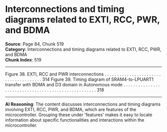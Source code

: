 # Interconnections and timing diagrams related to EXTI, RCC, PWR, and BDMA

**Source**: Page 84, Chunk 519  
**Category**: Interconnections and timing diagrams related to EXTI, RCC, PWR, and BDMA  
**Chunk Index**: 519

---

Figure 38. EXTI, RCC and PWR interconnections . . . . . . . . . . . . . . . . . . . . . . . . . . . . . . . . . . . . . . 314
Figure 39. Timing diagram of SRAM4-to-LPUART1 transfer with BDMA and D3 domain
in Autonomous mode . . . . . . . . . . . . . . . . . . . . . . . . . . . . . . . . . . . . . . . . . . . . . . . . . . . . 318

---

**AI Reasoning**: The content discusses interconnections and timing diagrams involving EXTI, RCC, PWR, and BDMA, which are features of the microcontroller. Grouping these under 'features' makes it easy to locate information about specific functionalities and interactions within the microcontroller.
